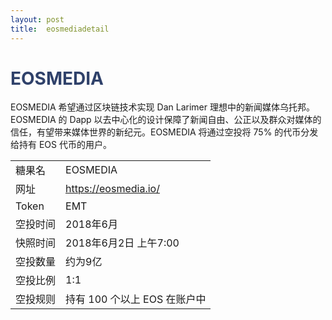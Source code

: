 ```yaml
---
layout: post
title:  eosmediadetail
---
```


<h1 style="color: #2F416A">EOSMEDIA</h1>
<p>
EOSMEDIA 希望通过区块链技术实现 Dan Larimer 理想中的新闻媒体乌托邦。EOSMEDIA 的 Dapp 以去中心化的设计保障了新闻自由、公正以及群众对媒体的信任，有望带来媒体世界的新纪元。EOSMEDIA 将通过空投将 75% 的代币分发给持有 EOS 代币的用户。
</p>


<table class="center">
  <tbody>
    <tr>
        <td class="tablehalf">糖果名</td>
        <td class="tablehalf">EOSMEDIA</td>
    </tr>
    <tr>
        <td>网址</td>
        <td><a href="http://eosmedia.io" target="_blank">https://eosmedia.io/</a></td>
    </tr>
    <tr>
        <td>Token</td>
        <td>EMT</td>
    </tr>
    <tr>
        <td>空投时间</td>
        <td>2018年6月</td>
    </tr>
    <tr>
        <td>快照时间</td>
        <td>2018年6月2日 上午7:00</td>
    </tr>
    <tr>
        <td>空投数量</td>
        <td>约为9亿</td>
    </tr>
    <tr>
        <td>空投比例</td>
        <td>1:1</td>
    </tr>
    <tr>
        <td>空投规则</td>
        <td>
        持有 100 个以上 EOS 在账户中
        </td>
    </tr>
  </tbody>
</table>

